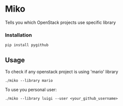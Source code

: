 # Miko
Tells you which OpenStack projects use specific library

### Installation

```
pip install pygithub
```

## Usage

To check if any openstack project is using 'mario' library

```
./miko --library mario
```

To use you personal user:

```
./miko --library luigi --user <your_github_username>
```
